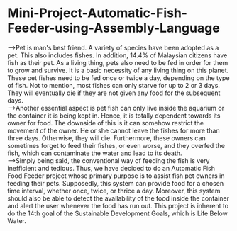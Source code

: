 # Mini-Project-Automatic-Fish-Feeder-using-Assembly-Language
-->Pet is man's best friend. A variety of species have been adopted as a pet. This also includes fishes. In addition, 14.4% of Malaysian citizens have fish as their pet. As a living thing, pets also need to be fed in order for them to grow and survive. It is a basic necessity of any living thing on this planet. These pet fishes need to be fed once or twice a day, depending on the type of fish. Not to mention, most fishes can only starve for up to 2 or 3 days. They will eventually die if they are not given any food for the subsequent days. 
<br/> -->Another essential aspect is pet fish can only live inside the aquarium or the container it is being kept in. Hence, it is totally dependent towards its owner for food. The downside of this is it can somehow restrict the movement of the owner. He or she cannot leave the fishes for more than three days. Otherwise, they will die. Furthermore, these owners can sometimes forget to feed their fishes, or even worse, and they overfed the fish, which can contaminate the water and lead to its death. 
<br/> -->Simply being said, the conventional way of feeding the fish is very inefficient and tedious. Thus, we have decided to do an Automatic Fish Food Feeder project whose primary purpose is to assist fish pet owners in feeding their pets. Supposedly, this system can provide food for a chosen time interval, whether once, twice, or thrice a day. Moreover, this system should also be able to detect the availability of the food inside the container and alert the user whenever the food has run out. This project is inherent to do the 14th goal of the Sustainable Development Goals, which is Life Below Water.
